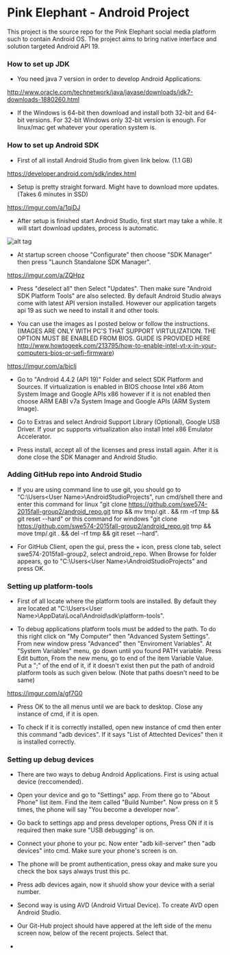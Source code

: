 # Pink Elephant - Android Project

This project is the source repo for the Pink Elephant social media platform such to contain Android OS. 
The project aims to bring native interface and solution targeted Android API 19.

### How to set up JDK

- You need java 7 version in order to develop Android Applications.

http://www.oracle.com/technetwork/java/javase/downloads/jdk7-downloads-1880260.html

- If the Windows is 64-bit then download and install both 32-bit and 64-bit versions. For 32-bit Windows only 32-bit version is enough. For linux/mac get whatever your operation system is.

### How to set up Android SDK

- First of all install Android Studio from given link below. (1.1 GB)

https://developer.android.com/sdk/index.html

- Setup is pretty straight forward. Might have to download more updates. (Takes 6 minutes in SSD)

https://imgur.com/a/1qiDJ

- After setup is finished start Android Studio, first start may take a while. It will start download updates, process is automatic.

![alt tag](http://i67.tinypic.com/30kdrnl.png)

- At startup screen choose "Configurate" then choose "SDK Manager" then press "Launch Standalone SDK Manager".

https://imgur.com/a/ZQHpz

- Press "deselect all" then Select "Updates". Then make sure "Android SDK Platform Tools" are also selected. By default Android Studio always come with latest API version installed. However our application targets api 19 as such we need to install it and other tools.

- You can use the images as I posted below or follow the instructions. (IMAGES ARE ONLY WITH PC'S THAT SUPPORT VIRTULIZATION. THE OPTION MUST BE ENABLED FROM BIOS. GUIDE IS PROVIDED HERE http://www.howtogeek.com/213795/how-to-enable-intel-vt-x-in-your-computers-bios-or-uefi-firmware)

https://imgur.com/a/bicIj

- Go to "Android 4.4.2 (API 19)" Folder and select SDK Platform and Sources. If virtualization is enabled in BIOS choose Intel x86 Atom System Image and Google APIs x86 however if it is not enabled then choose ARM EABI v7a System Image and Google APIs (ARM System Image).

- Go to Extras and select Android Support Library (Optional), Google USB Driver. If your pc supports virtualization also install Intel x86 Emulator Accelerator.

- Press install, accept all of the licenses and press install again. After it is done close the SDK Manager and Android Studio.

### Adding GitHub repo into Android Studio

- If you are using command line to use git, you should go to "C:\Users\<User Name>\AndroidStudioProjects", run cmd/shell there and enter this command for linux "git clone https://github.com/swe574-2015fall-group2/android_repo.git tmp && mv tmp/.git . && rm -rf tmp && git reset --hard" or this command for windows "git clone https://github.com/swe574-2015fall-group2/android_repo.git tmp && move tmp/.git . && del -rf tmp && git reset --hard".

- For GitHub Client, open the gui, press the + icon, press clone tab, select swe574-2015fall-group2, select android_repo. When Browse for folder appears, go to "C:\Users\<User Name>\AndroidStudioProjects" and press OK.

### Setting up platform-tools

- First of all locate where the platform tools are installed. By default they are located at "C:\Users\<User Name>\AppData\Local\Android\sdk\platform-tools".

- To debug applications platform tools must be added to the path. To do this right click on "My Computer" then "Advanced System Settings". From new window press "Advanced" then "Enviroment Variables". At "System Variables" menu, go down until you found PATH variable. Press Edit button, From the new menu, go to end of the item Variable Value. Put a ";" of the end of it, if it doesn't exist then put the path of android platform tools as such given below. (Note that paths doesn't need to be same)

https://imgur.com/a/gf7G0

- Press OK to the all menus until we are back to desktop. Close any instance of cmd, if it is open.

- To check if it is correctly installed, open new instance of cmd then enter this command "adb devices". If it says "List of Attechted Devices" then it is installed correctly.

### Setting up debug devices

- There are two ways to debug Android Applications. First is using actual device (reccomended).
- Open your device and go to "Settings" app. From there go to "About Phone" list item. Find the item called "Build Number". Now press on it 5 times, the phone will say "You become a developer now".
- Go back to settings app and press developer options, Press ON if it is required then make sure "USB debugging" is on.
- Connect your phone to your pc. Now enter "adb kill-server" then "adb devices" into cmd. Make sure your phone's screen is on.
- The phone will be promt authentication, press okay and make sure you check the box says always trust this pc.
- Press adb devices again, now it shuold show your device with a serial number.

- Second way is using AVD (Android Virtual Device). To create AVD open Android Studio.
- Our Git-Hub project should have appered at the left side of the menu screen now, below of the recent projects. Select that.
- 




 






